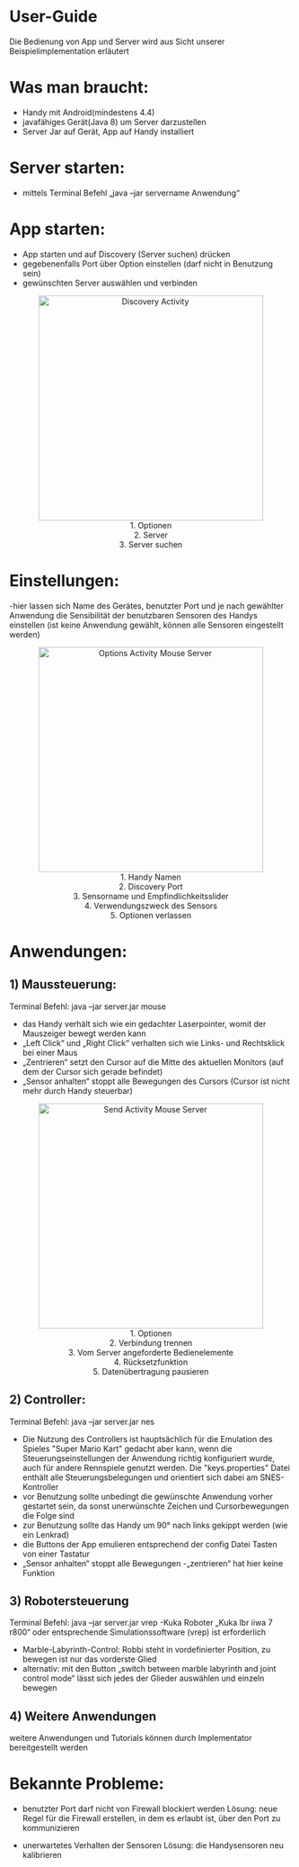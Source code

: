 # User-Guide

Die Bedienung von App und Server wird aus Sicht unserer Beispielimplementation erläutert

# Was man braucht: 
- Handy mit Android(mindestens 4.4) 
- javafähiges Gerät(Java 8) um Server darzustellen
- Server Jar auf Gerät, App auf Handy installiert

# Server starten:
- mittels Terminal Befehl „java –jar servername Anwendung“

# App starten:
- App starten und auf Discovery (Server suchen) drücken
- gegebenenfalls Port über Option einstellen (darf nicht in Benutzung sein)
- gewünschten Server auswählen und verbinden

<p align="Center">
<img src="Screenshots/Discovery Activity.png" alt="Discovery Activity" Width="400px"/>
<br>
1. Optionen<br>
2. Server<br>
3. Server suchen<br>
</p>

# Einstellungen:
-hier lassen sich Name des Gerätes, benutzter Port und je nach gewählter Anwendung die Sensibilität der benutzbaren Sensoren des Handys einstellen (ist keine Anwendung gewählt, können alle Sensoren eingestellt werden)
<p align="Center">
<img src="Screenshots/Options Activity.png" alt="Options Activity Mouse Server" Width="400px"/>
<br>
1. Handy Namen<br>
2. Discovery Port<br>
3. Sensorname und Empfindlichkeitsslider<br>
4. Verwendungszweck des Sensors<br>
5. Optionen verlassen<br>
</p>

# Anwendungen:
## 1) Maussteuerung:
Terminal Befehl: java –jar server.jar mouse
- das Handy verhält sich wie ein gedachter Laserpointer, womit der Mauszeiger bewegt werden kann
- „Left Click“ und „Right Click“ verhalten sich wie Links- und Rechtsklick bei einer Maus
- „Zentrieren“ setzt den Cursor auf die Mitte des aktuellen Monitors (auf dem der Cursor sich gerade befindet)
- „Sensor anhalten“ stoppt alle Bewegungen des Cursors (Cursor ist nicht mehr durch Handy steuerbar)

<p align="Center">
<img src="Screenshots/Send Activity.png" alt="Send Activity Mouse Server" Width="400px"/>
<br>
1. Optionen<br>
2. Verbindung trennen<br>
3. Vom Server angeforderte Bedienelemente<br>
4. Rücksetzfunktion<br>
5. Datenübertragung pausieren<br>
</p>


## 2) Controller:
Terminal Befehl: java –jar server.jar nes
- Die Nutzung des Controllers ist hauptsächlich für die Emulation des Spieles "Super Mario Kart" gedacht aber kann, wenn die Steuerungseinstellungen der Anwendung richtig konfiguriert wurde, auch für andere Rennspiele genutzt werden. Die "keys.properties" Datei enthält alle Steuerungsbelegungen und orientiert sich dabei am SNES-Kontroller 
- vor Benutzung sollte unbedingt die gewünschte Anwendung vorher gestartet sein, da sonst unerwünschte Zeichen und Cursorbewegungen die Folge sind
- zur Benutzung sollte das Handy um 90° nach links gekippt werden (wie ein Lenkrad)
- die Buttons der App emulieren entsprechend der config Datei Tasten von einer Tastatur
- „Sensor anhalten“ stoppt alle Bewegungen 
-„zentrieren“ hat hier keine Funktion


## 3) Robotersteuerung
Terminal Befehl: java –jar server.jar vrep
-Kuka Roboter „Kuka lbr iiwa 7 r800“ oder entsprechende Simulationssoftware (vrep) ist erforderlich 
- Marble-Labyrinth-Control: Robbi steht in vordefinierter Position, zu bewegen ist nur das vorderste Glied
- alternativ: mit den Button „switch between marble labyrinth and joint control mode“ lässt sich jedes der Glieder auswählen und einzeln bewegen

## 4) Weitere Anwendungen
weitere Anwendungen und Tutorials können durch Implementator bereitgestellt werden

# Bekannte Probleme:
- benutzter Port darf nicht von Firewall blockiert werden
Lösung: 
neue Regel für die Firewall erstellen, in dem es erlaubt ist, über den Port zu kommunizieren

- unerwartetes Verhalten der Sensoren
Lösung:
die Handysensoren neu kalibrieren

